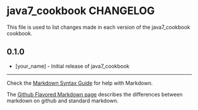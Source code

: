 java7_cookbook CHANGELOG
========================

This file is used to list changes made in each version of the java7_cookbook cookbook.

0.1.0
-----
- [your_name] - Initial release of java7_cookbook

- - -
Check the [Markdown Syntax Guide](http://daringfireball.net/projects/markdown/syntax) for help with Markdown.

The [Github Flavored Markdown page](http://github.github.com/github-flavored-markdown/) describes the differences between markdown on github and standard markdown.

